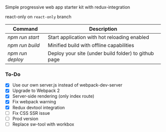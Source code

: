 Simple progressive web app starter kit with redux-integration 

react-only on `react-only` branch

Command|Description
--- | ---
*npm run start*|Start application with hot reloading enabled
*npm run build*|Minified build with offline capabilities
*npm run deploy*|Deploy your site (under build folder) to github page

### To-Do

- [x] Use our own server.js instead of webpack-dev-server
- [x] Upgrade to Webpack 2
- [x] Server-side rendering (only index route)
- [x] Fix webpack warning
- [x] Redux devtool integration
- [ ] Fix CSS SSR issue
- [ ] Prod version
- [ ] Replace sw-tool with workbox
